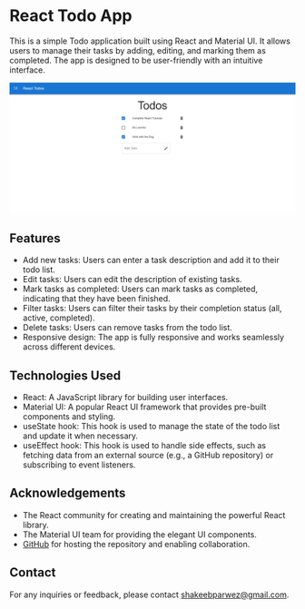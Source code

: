 # React Todo App

This is a simple Todo application built using React and Material UI. It allows users to manage their tasks by adding, editing, and marking them as completed. The app is designed to be user-friendly with an intuitive interface.

![screenshot](app_screenshot.png)

## Features

- Add new tasks: Users can enter a task description and add it to their todo list.
- Edit tasks: Users can edit the description of existing tasks.
- Mark tasks as completed: Users can mark tasks as completed, indicating that they have been finished.
- Filter tasks: Users can filter their tasks by their completion status (all, active, completed).
- Delete tasks: Users can remove tasks from the todo list.
- Responsive design: The app is fully responsive and works seamlessly across different devices.

## Technologies Used

- React: A JavaScript library for building user interfaces.
- Material UI: A popular React UI framework that provides pre-built components and styling.
- useState hook: This hook is used to manage the state of the todo list and update it when necessary.
- useEffect hook: This hook is used to handle side effects, such as fetching data from an external source (e.g., a GitHub repository) or subscribing to event listeners.

## Acknowledgements

- The React community for creating and maintaining the powerful React library.
- The Material UI team for providing the elegant UI components.
- [GitHub](https://github.com) for hosting the repository and enabling collaboration.

## Contact

For any inquiries or feedback, please contact [shakeebparwez@gmail.com](mailto:shakeebparwez@gmail.com).
